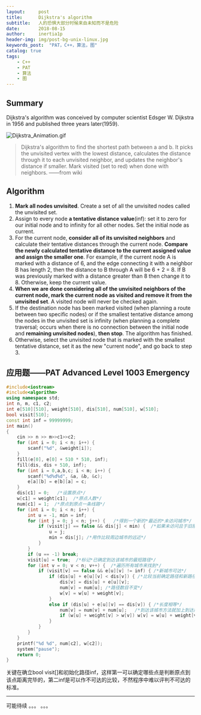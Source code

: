 ```yaml
---
layout:     post
title:      Dijkstra's algorithm
subtitle:   人的恐惧大部分时候来自未知而不是危险
date:       2018-08-15
author:     inertia1p
header-img: img/post-bg-unix-linux.jpg
keywords_post:  "PAT，C++，算法，图"
catalog: true
tags:
    - C++
    - PAT
    - 算法
    - 图
---
```


## Summary

Dijkstra's  algorithm was conceived by computer scientist Edsger W. Dijkstra in 1956 and published three years later(1959).  

![Dijkstra_Animation.gif](https://inertia1p.github.io\img_post\Dijkstra_Animation.gif)

>Dijkstra's algorithm to find the shortest path between a and b. It picks the unvisited vertex with the lowest distance, calculates the distance through it to each unvisited neighbor, and updates the neighbor's distance if smaller. Mark visited (set to red) when done with neighbors.   ——from wiki

## Algorithm

1. **Mark all nodes unvisited**. Create a set of all the unvisited nodes called the unvisited set.
2. Assign to every node **a tentative distance value**(inf): set it to zero for our initial node and to infinity for all other nodes. Set the initial node as current.
3. For the current node, **consider all of its unvisited neighbors** and calculate their tentative distances through the current node. **Compare the newly calculated tentative distance to the current assigned value and assign the smaller one**. For example, if the current node A is marked with a distance of 6, and the edge connecting it with a neighbor B has length 2, then the distance to B through A will be 6 + 2 = 8. If B was previously marked with a distance greater than 8 then change it to 8. Otherwise, keep the current value.
4. **When we are done considering all of the unvisited neighbors of the current node, mark the current node as visited and remove it from the unvisited set**. A visited node will never be checked again.
5. If the destination node has been marked visited (when planning a route between two specific nodes) or if the smallest tentative distance among the nodes in the unvisited set is infinity (when planning a complete traversal; occurs when there is no connection between the initial node and **remaining unvisited nodes**), **then stop**. The algorithm has finished.
6. Otherwise, select the unvisited node that is marked with the smallest tentative distance, set it as the new "current node", and go back to step 3.

## 应用题——PAT Advanced Level 1003 Emergency

```c++
#include<iostream>
#include<algorithm>
using namespace std;
int n, m, c1, c2;
int e[510][510], weight[510], dis[510], num[510], w[510];
bool visit[510];
const int inf = 99999999;
int main()
{
	cin >> n >> m>>c1>>c2;
	for (int i = 0; i < n; i++) {
		scanf("%d", &weight[i]);
	}
	fill(e[0], e[0] + 510 * 510, inf);
	fill(dis, dis + 510, inf);
	for (int i = 0,a,b,c; i < m; i++) {
		scanf("%d%d%d", &a, &b, &c);
		e[a][b] = e[b][a] = c;
	}
	dis[c1] = 0;   /*设置原点*/
	w[c1] = weight[c1];  /*原点人数*/
	num[c1] = 1;  /*原点到原点一条线路*/
	for (int i = 0; i < n; i++) {
		int u = -1, min = inf;    
		for (int j = 0; j < n; j++) {   /*得到一个新的*最近的*未访问城市*/
			if (visit[j] == false && dis[j] < min) {  /*如果未访问且于旧原点可达*/  
				u = j;
				min = dis[j]; /*用作比较周边城市的远近*/
			}
		}
		if (u == -1) break;  
		visit[u] = true;  /*标记*已确定到达该城市的最短路径*/   
		for (int v = 0; v < n; v++) {  /*遍历所有城市来找到*/    
			if (visit[v] == false && e[u][v] != inf) { /*新城市可达*/
				if (dis[u] + e[u][v] < dis[v]) { /*比较当前确定路径和新路径大小*/    
					dis[v] = dis[u] + e[u][v];
					num[v] = num[u]; /*路径数目不变*/
					w[v] = w[u] + weight[v];
				}
				else if (dis[u] + e[u][v] == dis[v]) { /*长度相等*/
					num[v] = num[v] + num[u];   /*到达该城市方法就加上到达前一座城市的方法*/
					if (w[u] + weight[v] > w[v]) w[v] = w[u] + weight[v]; /*比较两种方法的最大人数*/
				}
			}
		}
	}
	printf("%d %d", num[c2], w[c2]);
	system("pause");
	return 0;
}
```

关键在确立bool visit[]和初始化路径inf，这样第一可以确定哪些点是判断原点到该点距离完毕的，第二inf是可以作不可达的比较，不然程序中难以评判不可达的标准。

---

可能待续 。。。   。。。
